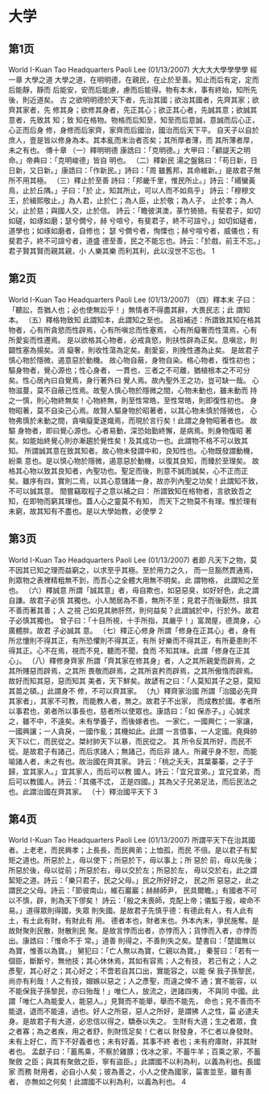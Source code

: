 # 大学


## 第1页

World I-Kuan Tao Headquarters
Paoli Lee (01/13/2007)
大大大大學學學學
經一章 大學之道
大學之道，在明明德，在親民，在止於至善。知止而后有定，定而后能靜，靜而
后能安，安而后能慮，慮而后能得。物有本末，事有終始，知所先後，則近道矣。
古 之欲明明德於天下者，先治其國；欲治其國者，先齊其家；欲齊其家者，先
修其身；欲修其身者，先正其心；欲正其心者，先誠其意；欲誠其意者，先致其
知；致 知在格物。物格而后知至，知至而后意誠，意誠而后心正，心正而后身
修，身修而后家齊，家齊而后國治，國治而后天下平。
自天子以自於庶人，壹是皆以修身為本。其本亂而末治者否矣；其所厚者薄，而
其所薄者厚，未之有也。
傳十章
（一）釋明明德
康誥曰：「克明德。」大甲曰：「顧諟天之明命。」帝典曰：「克明峻德」皆自
明也。
（二）釋新民
湯之盤銘曰：「苟日新，日日新，又日新。」康誥曰：「作新民。」詩曰：「周
雖舊邦，其命維新。」是故君子無所不用其極。
（三）釋止於至善
詩曰：「邦畿千里，惟民所止。」詩云：「緡蠻黃鳥，止於丘隅。」子曰：「於
止，知其所止，可以人而不如鳥乎」
詩云：「穆穆文王，於緝熙敬止。」為人君，止於仁；為人臣，止於敬；為人子，
止於孝；為人父，止於慈；與國人交，止於信。
詩云：「瞻彼淇澳，菉竹猗猗。有斐君子，如切如磋，如琢如磨；瑟兮僩兮，赫
兮喧兮，有斐君子，終不可諠兮。」如切如磋者，道學也；如琢如磨者，自修也；
瑟 兮僩兮者，恂慄也；赫兮喧兮者，威儀也；有斐君子，終不可諠兮者，道盛
德至善，民之不能忘也。詩云：「於戲，前王不忘。」君子賢其賢而親其親，小
人樂其樂 而利其利，此以沒世不忘也。
1

## 第2页

World I-Kuan Tao Headquarters
Paoli Lee (01/13/2007)
（四）釋本末
子曰：「聽訟，吾猶人也；必也使無訟乎！」無情者不得盡其辭，大畏民志；此
謂知本。
（五）釋格物致知
此謂知本，此謂知之至也。
呂祖補述：所謂致其知在格其物者，心有所貪慾而性辟焉，心有所嗔忿而性塞焉，
心有所癡奢而性蕩焉，心有所愛妄而性遷焉。
是以欲格其心物者，必戒貪慾，則扶性辟為正矣。息嗔忿，則闢性塞為揚矣。消
癡奢，則收性蕩為定矣。剷愛妄，則挽性遷為止矣。
是故君子慎心物於隱微，遏意惡於動機。
故心物自蔽，身物自染。格心物者，復性初也；驅身物者，覺心源也；性心身者，
一貫也，三者之不可離，猶植根本之不可分矣。性心居內曰自覺焉，身行著外曰
覺人焉。故內聖外王之功，豈可缺一哉。
心物滋蔓，莫不自蔽己性焉。故聖人慎心物於隱微之間，心物未動也，雖未動而
持之一慎，則心物終無矣！心物終無，則至性常皓，至性常皓，則即復性初也。
身物昭著，莫不自染己心焉。故賢人驅身物於昭著者，以其心物未慎於隱微也，
心物弗慎於未動之間，貪嗔癡愛遂熾焉，而現於言行矣！此謂之身物昭著者也。
故驅 身物者，即曰覺心源也。心者易動，深恐始勤終懈，是病焉。則身物復昭
著矣。如能始終覺心則亦漸趨於覺性矣！及其成功一也。此謂物不格不可以致其
知。
所謂誠其意在致其知者。故心物未發謂中和，良知性也。心物既發謂動機，紛乘
意也。是以慎心物於隱微，遏意惡於動機，以復其良知，而臻於至理矣。
故格其心物以致其良知者，內聖功也。聖足而後，則意不誠而誠矣，心不正而正
矣。雖序有四，實則二焉，以其心意儲諸一身，故亦列內聖之功矣！此謂知不致，
不可以誠其意。
間嘗竊取程子之意以補之曰：
所謂致知在格物者，言欲致吾之知，在即物而窮其理也。蓋人心之靈莫不有知，
而天下之物莫不有理。惟於理有未窮，故其知有不盡也。是以大學始教，必使學
2

## 第3页

World I-Kuan Tao Headquarters
Paoli Lee (01/13/2007)
者即 凡天下之物，莫不因其已知之理而益窮之，以求至乎其極。至於用力之久，
而一旦豁然貫通焉，則眾物之表裡精粗無不到，而吾心之全體大用無不明矣。此
謂物格， 此謂知之至也。
（六）釋誠意
所謂「誠其意」者，毋自欺也，如惡惡臭，如好好色，此之謂自謙。故君子必慎
其獨也。小人閒居為不善，無所不至；見君子而後厭然，揜其不善而著其善；人
之視 己如見其肺肝然，則何益矣？此謂誠於中，行於外。故君子必慎其獨也。
曾子曰：「十目所視，十手所指，其嚴乎！」富潤屋，德潤身，心廣體胖。故君
子必誠其 意。
（七）釋正心修身
所謂「修身在正其心」者，身有所忿懥則不得其正，有所恐懼則不得其正，有所
好樂而不得其正，有所憂患則不得其正。心不在焉，視而不見，聽而不聞，食而
不知其味。此謂「修身在正其心」。
（八）釋修身齊家
所謂「齊其家在修其身」者，人之其所親愛而辟焉，之其所賤惡而辟焉，之其所
畏敬而辟焉，之其所哀矜而辟焉，之其所傲惰而辟焉。故好而知其惡，惡而知其
美者，天下鮮矣。故諺有之曰：「人莫知其子之惡，莫知其苗之碩。」此謂身不
修，不可以齊其家。
（九）釋齊家治國
所謂「治國必先齊其家者」，其家不可教，而能教人者，無之。故君子不出家，
而成教於國。孝者所以事君也，弟者所以事長也，慈者所以使眾也。康誥曰：「如
保赤子。」心誠求之，雖不中，不遠矣。未有學養子，而後嫁者也。
一家仁，一國興仁；一家讓，一國興讓；一人貪戾，一國作亂；其機如此。此謂
一言僨事，一人定國。堯舜帥天下以仁，而民從之。桀紂帥天下以暴，而民從之。
其 所令反其所好，而民不從。是故君子有諸己，而后求諸人；無諸己，而后非
諸人。所藏乎身不恕，而能喻諸人者，未之有也。故治國在齊其家。
詩云：「桃之夭夭，其葉蓁蓁，之子于歸，宜其家人。」宜其家人，而后可以教
國人。詩云：「宜兄宜弟。」宜兄宜弟，而后可以教國人。詩云：「其儀不忒，
正是四國。」其為父子兄弟足法，而后民法之也。此謂治國在齊其家。
（十）釋治國平天下
3

## 第4页

World I-Kuan Tao Headquarters
Paoli Lee (01/13/2007)
所謂平天下在治其國者。上老老，而民興孝；上長長，而民興弟；上恤孤，而民
不倍。是以君子有絜矩之道也。所惡於上，毋以使下；所惡於下，毋以事上；所
惡於 前，毋以先後；所惡於後，毋以從前；所惡於右，毋以交於左；所惡於左，
毋以交於右，此之謂絜矩之道。詩云：「樂只君子，民之父母。」民之所好好之，
民之所 惡惡之，此之謂民之父母。詩云：「節彼南山，維石巖巖；赫赫師尹，
民具爾瞻。」有國者不可以不慎，辟，則為天下僇矣！
詩云：「殷之未喪師，克配上帝；儀監于殷，峻命不易。」道得眾則得國，失眾
則失國。是故君子先慎乎德：有德此有人，有人此有土，有土此有財，有財此有
用。 德者本也，財者末也。外本內末，爭民施奪。是故財聚則民散，財散則民
聚。是故言悖而出者，亦悖而入；貨悖而入者，亦悖而出。康誥曰：「惟命不于
常。」道善 則得之，不善則失之矣。楚書曰：「楚國無以為寶，惟善以為寶。」
舅犯曰：「亡人無以為寶，仁親以為寶。」
秦誓曰：「若有一個臣，斷斷兮，無他技；其心休休焉，其如有容焉；人之有技，
若己有之；人之彥聖，其心好之；其心好之；不啻若自其口出，實能容之，以能
保 我子孫黎民，尚亦有利哉！人之有技，媢嫉以惡之；人之彥聖，而違之俾不
通；實不能容，以不能保我子孫黎民，亦曰殆哉！」唯仁人，放流之，迸諸四夷，
不與同 中國。此謂「唯仁人為能愛人，能惡人。」見賢而不能舉，舉而不能先，
命也；見不善而不能退，退而不能遠，過也。好人之所惡，惡人之所好，是謂拂
人之性，菑 必逮夫身。是故君子有大道，必忠信以得之，驕泰以失之。
生財有大道；生之者眾，食之者寡；為之者疾，用之者舒，則財恆足矣！仁者以
財發身，不仁者以身發財。未有上好仁，而下不好義者也；未有好義，其事不終
者也；未有府庫財，非其財者也。
孟獻子曰：「蓄馬乘，不察於雞豚；伐冰之家，不蓄牛羊；百乘之家，不蓄聚斂
之臣；與其有聚斂之臣，寧有盜臣。」此謂國不以利為利，以義為利也。長國家
而務 財用者，必自小人矣；彼為善之，小人之使為國家，菑害並至，雖有善者，
亦無如之何矣！此謂國不以利為利，以義為利也。
4